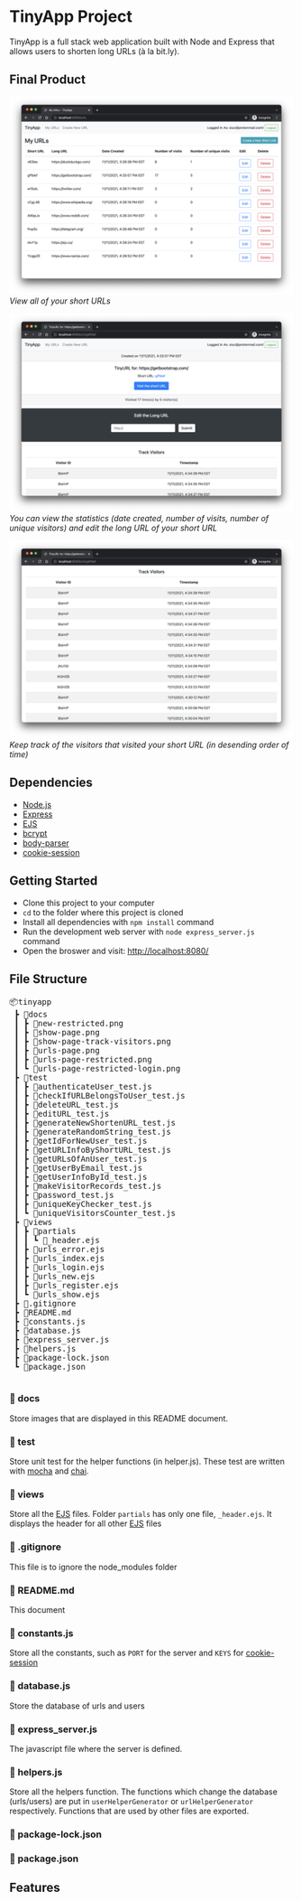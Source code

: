 # TinyApp Project

TinyApp is a full stack web application built with Node and Express that allows users to shorten long URLs (à la bit.ly).

## Final Product

![urls-page.png](./docs/urls-page.png)
*View all of your short URLs*

![show-page.png](./docs/show-page.png)
*You can view the statistics (date created, number of visits, number of unique visitors) and edit the long URL of your short URL*

![show-page-track-visitors.png](./docs/show-page-track-visitors.png)
*Keep track of the visitors that visited your short URL (in desending order of time)*

## Dependencies

- [Node.js](https://nodejs.org/en/)
- [Express](https://expressjs.com/)
- [EJS](https://ejs.co/)
- [bcrypt](https://github.com/dcodeIO/bcrypt.js)
- [body-parser](https://github.com/expressjs/body-parser)
- [cookie-session](https://github.com/expressjs/cookie-session)

## Getting Started
- Clone this project to your computer
- `cd` to the folder where this project is cloned
- Install all dependencies with `npm install` command
- Run the development web server with `node express_server.js` command
- Open the broswer and visit: [http://localhost:8080/](http://localhost:8080/)

## File Structure
<pre>
📦tinyapp
 ┣ 📂docs
 ┃ ┣ 📜new-restricted.png
 ┃ ┣ 📜show-page.png
 ┃ ┣ 📜show-page-track-visitors.png
 ┃ ┣ 📜urls-page.png
 ┃ ┣ 📜urls-page-restricted.png
 ┃ ┗ 📜urls-page-restricted-login.png
 ┣ 📂test
 ┃ ┣ 📜authenticateUser_test.js
 ┃ ┣ 📜checkIfURLBelongsToUser_test.js
 ┃ ┣ 📜deleteURL_test.js
 ┃ ┣ 📜editURL_test.js
 ┃ ┣ 📜generateNewShortenURL_test.js
 ┃ ┣ 📜generateRandomString_test.js
 ┃ ┣ 📜getIdForNewUser_test.js
 ┃ ┣ 📜getURLInfoByShortURL_test.js
 ┃ ┣ 📜getURLsOfAnUser_test.js
 ┃ ┣ 📜getUserByEmail_test.js
 ┃ ┣ 📜getUserInfoById_test.js
 ┃ ┣ 📜makeVisitorRecords_test.js
 ┃ ┣ 📜password_test.js
 ┃ ┣ 📜uniqueKeyChecker_test.js
 ┃ ┗ 📜uniqueVisitorsCounter_test.js
 ┣ 📂views
 ┃ ┣ 📂partials
 ┃ ┃ ┗ 📜_header.ejs
 ┃ ┣ 📜urls_error.ejs
 ┃ ┣ 📜urls_index.ejs
 ┃ ┣ 📜urls_login.ejs
 ┃ ┣ 📜urls_new.ejs
 ┃ ┣ 📜urls_register.ejs
 ┃ ┗ 📜urls_show.ejs
 ┣ 📜.gitignore
 ┣ 📜README.md
 ┣ 📜constants.js
 ┣ 📜database.js
 ┣ 📜express_server.js
 ┣ 📜helpers.js
 ┣ 📜package-lock.json
 ┗ 📜package.json
 </pre>

### 📂 docs
Store images that are displayed in this README document.

### 📂 test
Store unit test for the helper functions (in helper.js).
These test are written with [mocha](https://mochajs.org/) and [chai](https://www.chaijs.com/).

### 📂 views
Store all the [EJS](https://ejs.co/) files. Folder `partials` has only one file, `_header.ejs`. It displays the header for all other [EJS](https://ejs.co/) files

### 📜 .gitignore
This file is to ignore the node_modules folder

### 📜 README.md
This document 

### 📜 constants.js
Store all the constants, such as `PORT` for the server and `KEYS` for [cookie-session](https://github.com/expressjs/cookie-session)

### 📜 database.js
Store the database of urls and users

### 📜 express_server.js
The javascript file where the server is defined.

### 📜 helpers.js
Store all the helpers function. The functions which change the database (urls/users) are put in `userHelperGenerator` or `urlHelperGenerator` respectively. Functions that are used by other files are exported.

### 📜 package-lock.json
### 📜 package.json

## Features
